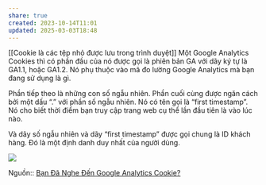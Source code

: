 ```yaml
---
share: true
created: 2023-10-14T11:01
updated: 2025-03-03T18:48
---
```

[[Cookie là các tệp nhỏ được lưu trong trình duyệt]]
Một Google Analytics Cookies thì có phần đầu của nó được gọi là phiên bản GA với dãy ký tự là GA1.1, hoặc GA1.2. Nó phụ thuộc vào mã đo lường Google Analytics mà bạn đang sử dụng là gì.

Phần tiếp theo là những con số ngẫu nhiên. Phần cuối cùng được ngăn cách bởi một dấu “.” với phần số ngẫu nhiên. Nó có tên gọi là “first timestamp”. Nó cho biết thời điểm bạn truy cập trang web cụ thể lần đầu tiên là vào lúc nào. 

Và dãy số ngẫu nhiên và dãy “first timestamp” được gọi chung là ID khách hàng. Đó là một định danh duy nhất của người dùng.

![](https://s3.ap-southeast-1.amazonaws.com/thcmedia.vn/wp-content/uploads/2021/09/25141332/GS1.1.1632493916.1.1.1632493991.0-1024x576.png) 

Nguồn:: [Bạn Đã Nghe Đến Google Analytics Cookie?](https://thcmedia.vn/google-analytics-cookie/)

